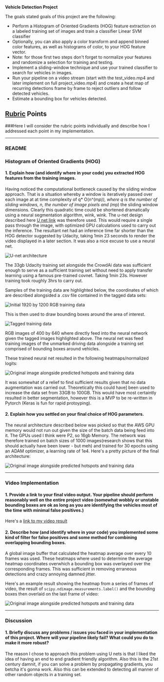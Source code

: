 **Vehicle Detection Project**

The goals stated goals of this project are the following:

* Perform a Histogram of Oriented Gradients (HOG) feature extraction on a labeled training set of images and train a classifier Linear SVM classifier
* Optionally, you can also apply a color transform and append binned color features, as well as histograms of color, to your HOG feature vector. 
* Note: for those first two steps don't forget to normalize your features and randomize a selection for training and testing.
* Implement a sliding-window technique and use your trained classifier to search for vehicles in images.
* Run your pipeline on a video stream (start with the test_video.mp4 and later implement on full project_video.mp4) and create a heat map of recurring detections frame by frame to reject outliers and follow detected vehicles.
* Estimate a bounding box for vehicles detected.

[//]: # (Image References)
[image1]: ./report_images/u-net-architecture.png
[image2]: ./report_images/training_data.png
[image3]: ./report_images/more_training_data2.png
[image4]: ./report_images/Predictions.png
[image5]: ./report_images/Network_Architecture.png
[image6]: ./report_images/last_frame.png
[image7]: ./examples/output_bboxes.png
[video1]: ./project_video.mp4

## [Rubric](https://review.udacity.com/#!/rubrics/513/view) Points
###Here I will consider the rubric points individually and describe how I addressed each point in my implementation.  

---
### README
### Histogram of Oriented Gradients (HOG)

#### 1. Explain how (and identify where in your code) you extracted HOG features from the training images.

Having noticed the computational bottleneck caused by the sliding window approach. That is a situation whereby a window is iteratively passed
over each image at at time complexity of q* O(n^(m*p)), where q is the number of sliding windows,
n, the number of image pixels and (m*p) the sliding window dimensions.
Clearly this quadratic time could be shortened dramatically using a neural segmentation algorithm, wink, wink. 
The u-net design described here [U net link](http://lmb.informatik.uni-freiburg.de/people/ronneber/u-net/) was therefore used. This would require
a single pass through the image, with optimized GPU calculations used to carry out the inference.
The resultant net had an inference time far shorter than the HOG detector suggested by Udacity, taking 1min 23
seconds to render the video displayed in a later section. It was also a nice excuse to use a neural net.
 
![U-net architecture][image1]

The 33gb Udacity training set alongside the CrowdAi data was sufficient enough to serve as a sufficient training set without need
to apply transfer learning using a famous pre-trained covnet. Taking 1min 23s. However training took roughly 3hrs to carry out.

Samples of the training data are highlighted below, the coordinates of which are described alongsided a .csv file 
contained in the tagged data sets:

![Initial 1920 by 1200 RGB training data][image2]

This is then used to draw bounding boxes around the area of interest.

![Tagged training data][image3]

RGB images of 400 by 640 where directly feed into the neural network given the tagged images highlighted above. 
The neural net was feed training images of the unmarked driving data alongside a training set comprised of bounding boxes around vehicles.

These trained neural net resulted in the following heatmaps/normalized logits:

![Original image alongside predicted hotspots and training data][image4]

It was somewhat of a relief to find sufficient results given that no data augmentation was carried out. Theoretically this could have]
been used to increase the data set from 33GB to 100GB. This would have most certaintly resulted in better segmentation, however this is
a MVP to be re-written in Pytorch (Keras is fun for rapid protoyping).

#### 2. Explain how you settled on your final choice of HOG parameters.

The neural architecture described below was picked so that the AWS GPU memory 
would not run out given the size of the batch data being feed into it. The GPUs used I think were P2, so 16gb Memory.
The network was therefore trained on batch sizes of 1000 images(research shows that this should actually have been lower - but meh) 
and trained for 30 epochs using an ADAM optimizer, a learning rate of 1e4. Here's a pretty picture of the final architecture:

![Original image alongside predicted hotspots and training data][image5]

---

### Video Implementation

#### 1. Provide a link to your final video output.  Your pipeline should perform reasonably well on the entire project video (somewhat wobbly or unstable bounding boxes are ok as long as you are identifying the vehicles most of the time with minimal false positives.)
Here's a [link to my video result](./project_video_output.mp4)


#### 2. Describe how (and identify where in your code) you implemented some kind of filter for false positives and some method for combining overlapping bounding boxes.

A global image buffer that calculated the heatmap average over every 10 frames was used. These heatmaps where used to determine the average heatmap coordinates overwhich a bounding box was overlayed over the corresponding frames. 
This was sufficient in removing erraneous detections and crazy annoying damned jitter.

Here's an example result showing the heatmap from a series of frames of video, the result of `scipy.ndimage.measurements.label()` and the bounding boxes then overlaid on the last frame of video:

![Original image alongside predicted hotspots and training data][image6]

---

### Discussion

#### 1. Briefly discuss any problems / issues you faced in your implementation of this project.  Where will your pipeline likely fail?  What could you do to make it more robust?

The reason I chose to approach this problem using U nets is that I liked the idea of having an end to end gradient friendly algorithm. 
Also this is the 21st century damnit, if you can solve a problem by propagating gradients, you betcha it's gonna work. Also this can be extended to detecting all manner of other random objects in a training set.

